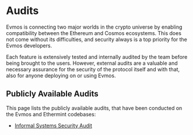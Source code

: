 <!--
order: 4
-->

# Audits

Evmos is connecting two major worlds in the crypto universe by enabling
compatibility between the Ethereum and Cosmos ecosystems. This does not come
without its difficulties, and security always is a top priority for the Evmos
developers.

Each feature is extensively tested and internally audited by the team before
being brought to the users. However, external audits are a valuable and
necessary assurance for the security of the protocol itself and with that, also
for anyone deploying on or using Evmos.

## Publicly Available Audits

This page lists the publicly available audits, that have been conducted on the
Evmos and Ethermint codebases:

- [Informal Systems Security Audit](https://github.com/informalsystems/audits/blob/main/Evmos2021Q4/informal-evmos-report-2021q4.pdf)
